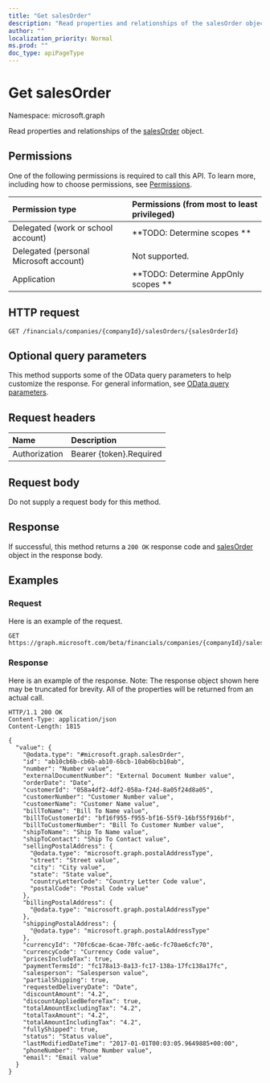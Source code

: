 ```yaml
---
title: "Get salesOrder"
description: "Read properties and relationships of the salesOrder object."
author: ""
localization_priority: Normal
ms.prod: ""
doc_type: apiPageType
---
```


# Get salesOrder

Namespace: microsoft.graph

Read properties and relationships of the [salesOrder](../resources/salesorder.md) object.

## Permissions
One of the following permissions is required to call this API. To learn more, including how to choose permissions, see [Permissions](/concepts/permissions-reference.md).

|Permission type|Permissions (from most to least privileged)|
|:---|:---|
|Delegated (work or school account)|**TODO: Determine scopes **|
|Delegated (personal Microsoft account)|Not supported.|
|Application|**TODO: Determine AppOnly scopes **|

## HTTP request
<!-- {
  "blockType": "ignored"
}
-->
``` http
GET /financials/companies/{companyId}/salesOrders/{salesOrderId}
```

## Optional query parameters
This method supports some of the OData query parameters to help customize the response. For general information, see [OData query parameters](/graph/query-parameters).

## Request headers
|Name|Description|
|:---|:---|
|Authorization|Bearer {token}.Required|

## Request body
Do not supply a request body for this method.

## Response
If successful, this method returns a `200 OK` response code and [salesOrder](../resources/salesorder.md) object in the response body.

## Examples

### Request
Here is an example of the request.
<!-- {
  "blockType": "request",
  "name": "get_salesorder"
}
-->
``` http
GET https://graph.microsoft.com/beta/financials/companies/{companyId}/salesOrders/{salesOrderId}
```

### Response
Here is an example of the response. Note: The response object shown here may be truncated for brevity. All of the properties will be returned from an actual call.
<!-- {
  "blockType": "response",
  "truncated": true,
  "@odata.type": "microsoft.graph.salesOrder"
}
-->
``` http
HTTP/1.1 200 OK
Content-Type: application/json
Content-Length: 1815

{
  "value": {
    "@odata.type": "#microsoft.graph.salesOrder",
    "id": "ab10cb6b-cb6b-ab10-6bcb-10ab6bcb10ab",
    "number": "Number value",
    "externalDocumentNumber": "External Document Number value",
    "orderDate": "Date",
    "customerId": "058a4df2-4df2-058a-f24d-8a05f24d8a05",
    "customerNumber": "Customer Number value",
    "customerName": "Customer Name value",
    "billToName": "Bill To Name value",
    "billToCustomerId": "bf16f955-f955-bf16-55f9-16bf55f916bf",
    "billToCustomerNumber": "Bill To Customer Number value",
    "shipToName": "Ship To Name value",
    "shipToContact": "Ship To Contact value",
    "sellingPostalAddress": {
      "@odata.type": "microsoft.graph.postalAddressType",
      "street": "Street value",
      "city": "City value",
      "state": "State value",
      "countryLetterCode": "Country Letter Code value",
      "postalCode": "Postal Code value"
    },
    "billingPostalAddress": {
      "@odata.type": "microsoft.graph.postalAddressType"
    },
    "shippingPostalAddress": {
      "@odata.type": "microsoft.graph.postalAddressType"
    },
    "currencyId": "70fc6cae-6cae-70fc-ae6c-fc70ae6cfc70",
    "currencyCode": "Currency Code value",
    "pricesIncludeTax": true,
    "paymentTermsId": "fc178a13-8a13-fc17-138a-17fc138a17fc",
    "salesperson": "Salesperson value",
    "partialShipping": true,
    "requestedDeliveryDate": "Date",
    "discountAmount": "4.2",
    "discountAppliedBeforeTax": true,
    "totalAmountExcludingTax": "4.2",
    "totalTaxAmount": "4.2",
    "totalAmountIncludingTax": "4.2",
    "fullyShipped": true,
    "status": "Status value",
    "lastModifiedDateTime": "2017-01-01T00:03:05.9649885+00:00",
    "phoneNumber": "Phone Number value",
    "email": "Email value"
  }
}
```

